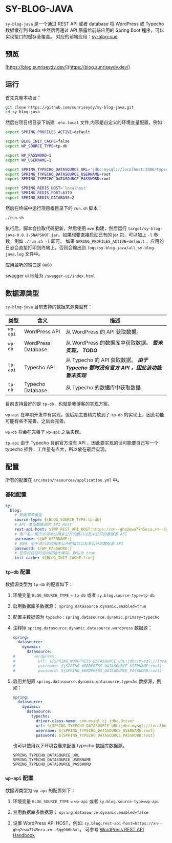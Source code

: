 # SY-BLOG-JAVA

`sy-blog-java` 是一个通过 REST API 或者 database 将 WordPress 或 Typecho 数据缓存到 Redis 中然后再通过 API 暴露给前端应用的 Spring Boot 程序，可以实现接口的缓存全覆盖。
对应的前端应用：[sy-blog-vue](https://github.com/sunriseydy/sy-blog-vue)

## 预览

[https://blog.sunriseydy.dev/](https://blog.sunriseydy.dev/)

## 运行

首先克隆本项目：

```bash
git clone https://github.com/sunriseydy/sy-blog-java.git
cd sy-blog-java
```

然后在项目根目录下新建 `.env.local` 文件,内容是自定义的环境变量配置，例如：

```bash
export SPRING_PROFILES_ACTIVE=default

export BLOG_INIT_CACHE=false
export WP_SOURCE_TYPE=tp-db

export WP_PASSWORD=1
export WP_USERNAME=1

export SPRING_TYPECHO_DATASOURCE_URL='jdbc:mysql://localhost:3306/typecho?useUnicode=true&characterEncoding=utf-8&useSSL=false&useTimezone=true&serverTimezone=Asia/Shanghai'
export SPRING_TYPECHO_DATASOURCE_USERNAME=root
export SPRING_TYPECHO_DATASOURCE_PASSWORD=root

export SPRING_REDIS_HOST='localhost'
export SPRING_REDIS_PORT=6379
export SPRING_REDIS_DATABASE=2
```

然后在终端中运行项目根目录下的 `run.sh` 脚本：

```bash
./run.sh
```

执行后，脚本会拉取代码更新，然后使用 `mvn` 构建，然后运行 `target/sy-blog-java-0.0.1-SNAPSHOT.jar`。如果想要直接启动已有的 jar 包，可以加上 `-l` 参数，例如 `./run.sh -l` 即可。
如果 `SPRING_PROFILES_ACTIVE=default` ，应用的日志会直接打印到终端上，否则会输出到 `logs/sy-blog-java/all_sy-blog-java.log` 文件中。

应用监听的端口是 `8080`

swagger ui 地址为 `/swagger-ui/index.html`

## 数据源类型

`sy-blog-java` 目前支持的数据来源类型有：

|类型|含义|描述|
|-|-|-|
|`wp-api`|WordPress API|从 WordPress 的 API 获取数据。|
|`wp-db`|WordPress Database|从 WordPress 的数据库中获取数据。 ***暂未实现， TODO***|
|`tp-api`|Typecho API|从 Typecho 的 API 获取数据。 ***由于 Typecho 暂时没有官方 API ，因此该功能暂未实现***|
|`tp-db`|Typecho Database|从 Typecho 的数据库中获取数据|

目前支持最好的是 `tp-db`，也就是我博客的实现方案。

`wp-api` 在早期开发中有实现，但后期主要精力放到了 `tp-db` 的实现上，因此功能可能有些不完善，之后会完善。

`wp-db` 将会在完善了 `wp-api` 之后实现。

`tp-api` 由于 Typecho 目前官方没有 API ，因此要实现的话可能要自己写一个 typecho 插件，工作量有点大，所以放在最后实现。

## 配置

所有的配置在 `src/main/resources/application.yml` 中。

### 基础配置

```yml
sy:
  blog:
    # 数据来源类型
    source-type: ${BLOG_SOURCE_TYPE:tp-db}
    # API 类型数据源的 API Host
    rest-api-host: ${WP_REST_API_HOST:https://xn--ghq2ewa7745eca.xn--6qq986b3xl}
    # 用户名，用于访问本应用未公开的接口以及未公开的数据源 API
    username: ${WP_USERNAME:}
    # 密码，用于访问本应用未公开的接口以及未公开的数据源 API
    password: ${WP_PASSWORD:}
    # 是否在启动时自动初始化缓存，默认为 true
    init-cache: ${BLOG_INIT_CACHE:true}
```

### `tp-db` 配置

数据源类型为 `tp-db` 的配置如下：

1. 环境变量 `BLOG_SOURCE_TYPE` = `tp-db` 或者 `sy.blog.source-type=tp-db`

2. 启用数据库多数据源： `spring.datasource.dynamic.enabled=true`

3. 配置主数据源为 `typecho` : `spring.datasource.dynamic.primary=typecho`

4. 注释掉 `spring.datasource.dynamic.datasource.wordpress` 数据源：

    ```yml
    spring:
      datasource:
        dynamic:
          datasource:
    #        wordpress:
    #          url: ${SPRING_WORDPRESS_DATASOURCE_URL:jdbc:mysql://localhost:3306/blog?useUnicode=true&characterEncoding=utf-8&useSSL=false&useTimezone=true&serverTimezone=Asia/Shanghai}
    #          username: ${SPRING_WORDPRESS_DATASOURCE_USERNAME:root}
    #          password: ${SPRING_WORDPRESS_DATASOURCE_PASSWORD:root}
    ```

5. 启用并配置 `spring.datasource.dynamic.datasource.typecho` 数据源，例如：

    ```yml
    spring:
      datasource:
        dynamic:
          datasource:
            typecho:
              driver-class-name: com.mysql.cj.jdbc.Driver
              url: ${SPRING_TYPECHO_DATASOURCE_URL:jdbc:mysql://localhost:3306/typecho?useUnicode=true&characterEncoding=utf-8&useSSL=false&useTimezone=true&serverTimezone=Asia/Shanghai}
              username: ${SPRING_TYPECHO_DATASOURCE_USERNAME:root}
              password: ${SPRING_TYPECHO_DATASOURCE_PASSWORD:root}
    ```

    也可以使用以下环境变量来配置 typecho 数据库数据源。

    ```shell
    SPRING_TYPECHO_DATASOURCE_URL
    SPRING_TYPECHO_DATASOURCE_USERNAME
    SPRING_TYPECHO_DATASOURCE_PASSWORD
    ```

### `wp-api` 配置

数据源类型为 `wp-api` 的配置如下：

1. 环境变量 `BLOG_SOURCE_TYPE` = `wp-api` 或者 `sy.blog.source-type=wp-api`

2. 禁用数据库多数据源： `spring.datasource.dynamic.enabled=false`

3. 设置 WordPress API HOST，例如: `sy.blog.rest-api-host=https://xn--ghq2ewa7745eca.xn--6qq986b3xl`。
    可参考 [WordPress REST API Handbook](https://developer.wordpress.org/rest-api/)